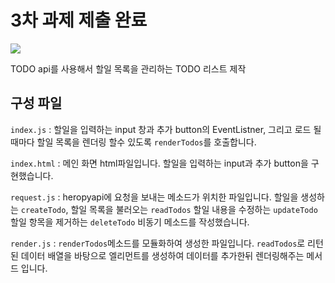 # 3차 과제 제출 완료

![](https://velog.velcdn.com/images/jhs000123/post/7b727809-aebf-4ab4-b9f2-cfb086002636/image.gif)

TODO api를 사용해서 할일 목록을 관리하는 TODO 리스트 제작

## 구성 파일 

`index.js` : 할일을 입력하는 input 창과 추가 button의 EventListner, 그리고 로드 될때마다 할일 목록을 렌더링 할수 있도록 `renderTodos`를 호출합니다.

`index.html` : 메인 화면 html파일입니다. 할일을 입력하는 input과  추가 button을 구현했습니다.

`request.js` : heropyapi에 요청을 보내는 메소드가 위치한 파일입니다. 할일을 생성하는 `createTodo`, 할일 목록을 불러오는 `readTodos` 할일 내용을 수정하는 `updateTodo` 할일 항목을 제거하는 `deleteTodo` 비동기 메소드를 작성했습니다.

`render.js` : `renderTodos`메소드를 모듈화하여 생성한 파일입니다. `readTodos`로 리턴된 데이터 배열을 바탕으로 엘리먼트를 생성하여 데이터를 추가한뒤 렌더링해주는 메서드 입니다.


